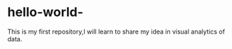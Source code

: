# hello-world-
This is my first repository,I will learn to share my idea in visual analytics of data.

